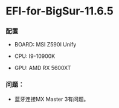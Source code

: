 # EFI-for-BigSur-11.6.5

### 配置

+ BOARD: MSI Z590I Unify

+ CPU: I9-10900K

+ GPU: AMD RX 5600XT

### 问题：

+ 蓝牙连接MX Master 3有问题。
